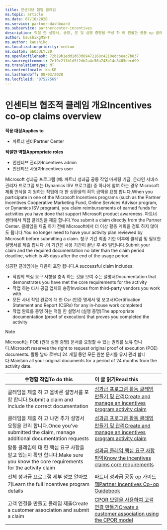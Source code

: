 ```yaml
---
title: 인센티브 협업 클레임
ms.topic: article
ms.date: 07/10/2020
ms.service: partner-dashboard
ms.subservice: partnercenter-incentives
description: 적절 한 설명서, 송장, 문 및 실행 증명을 구성 하 여 원활한 공동 op 클레임을 전송 하는 방법을 알아봅니다.
author: kaushikgMSFT
ms.author: kaushikg
ms.localizationpriority: medium
ms.custom: SEOJULY.20
ms.openlocfilehash: 72b19b1edd1d63d89472168c4210edcbeac7b837
ms.sourcegitcommit: 7e19c211b1d5f2db2a4c56a743b14c8485decd99
ms.translationtype: MT
ms.contentlocale: ko-KR
ms.lasthandoff: 08/03/2020
ms.locfileid: "87527569"
---
```

# <a name="incentives-co-op-claims-overview"></a><span data-ttu-id="0450c-103">인센티브 협조적 클레임 개요</span><span class="sxs-lookup"><span data-stu-id="0450c-103">Incentives co-op claims overview</span></span>

<span data-ttu-id="0450c-104">**적용 대상**</span><span class="sxs-lookup"><span data-stu-id="0450c-104">**Applies to**</span></span>

- <span data-ttu-id="0450c-105">파트너 센터</span><span class="sxs-lookup"><span data-stu-id="0450c-105">Partner Center</span></span>

<span data-ttu-id="0450c-106">**적절한 역할**</span><span class="sxs-lookup"><span data-stu-id="0450c-106">**Appropriate roles**</span></span>

- <span data-ttu-id="0450c-107">인센티브 관리자</span><span class="sxs-lookup"><span data-stu-id="0450c-107">Incentives admin</span></span>
- <span data-ttu-id="0450c-108">인센티브 사용자</span><span class="sxs-lookup"><span data-stu-id="0450c-108">Incentives user</span></span>

<span data-ttu-id="0450c-109">Microsoft 성과급 프로그램 (예: 파트너 성과급 공동 작업 마케팅 기금, 온라인 서비스 관리자 프로그램 또는 Dynamics ISV 프로그램) 중 하나에 참여 하는 경우 Microsoft 제품 인식을 지 원하는 작업에 대 한 상환을의 획득 금액을 요청 합니다.</span><span class="sxs-lookup"><span data-stu-id="0450c-109">When you participate in one of the Microsoft Incentives programs (such as the Partner Incentives Cooperative Marketing Fund, Online Services Advisor program, or Dynamics ISV program), you claim reimbursements of earned funds for activities you have done that support Microsoft product awareness.</span></span> <span data-ttu-id="0450c-110">파트너 센터에서 직접 클레임을 제출 합니다.</span><span class="sxs-lookup"><span data-stu-id="0450c-110">You submit a claim directly from the Partner Center.</span></span> <span data-ttu-id="0450c-111">클레임을 제출 하기 전에 Microsoft에서 더 이상 활동 계획을 검토 하지 않아도 됩니다.</span><span class="sxs-lookup"><span data-stu-id="0450c-111">You no longer need to have your activity plan reviewed by Microsoft before submitting a claim.</span></span> <span data-ttu-id="0450c-112">청구 기간 최종 기한 이후에 클레임 및 필요한 설명서를 제출 합니다 .이 기간은 사용 기간이 끝난 후 45 일입니다.</span><span class="sxs-lookup"><span data-stu-id="0450c-112">Submit your claim and the required documentation no later than the claim period deadline, which is 45 days after the end of the usage period.</span></span>

<span data-ttu-id="0450c-113">성공한 클레임에는 다음이 포함 됩니다.</span><span class="sxs-lookup"><span data-stu-id="0450c-113">A successful claim includes:</span></span>

- <span data-ttu-id="0450c-114">작업의 핵심 요구 사항을 충족 하는 것을 보여 주는 설명서</span><span class="sxs-lookup"><span data-stu-id="0450c-114">Documentation that demonstrates you have met the core requirements for the activity</span></span>
- <span data-ttu-id="0450c-115">작업 하는 타사 공급 업체의 송장</span><span class="sxs-lookup"><span data-stu-id="0450c-115">Invoices from third-party vendors you work with</span></span>
- <span data-ttu-id="0450c-116">모든 사내 작업 완료에 대 한 Csr (인증 명세서 및 보고서)</span><span class="sxs-lookup"><span data-stu-id="0450c-116">Certification Statement and Report (CSRs) for any in-house work completed</span></span>
- <span data-ttu-id="0450c-117">작업 완료를 증명 하는 적절 한 설명서 (실행 증명)</span><span class="sxs-lookup"><span data-stu-id="0450c-117">The appropriate documentation (proof of execution) that proves you completed the activity</span></span> 

>[!NOTE]
><span data-ttu-id="0450c-118">Microsoft는 POE (원래 실행 증명) 문서를 요청할 수 있는 권리를 보유 합니다.</span><span class="sxs-lookup"><span data-stu-id="0450c-118">Microsoft reserves the right to request original proof of execution (POE) documents.</span></span> <span data-ttu-id="0450c-119">활동 날짜 로부터 24 개월 동안 모든 원본 문서를 유지 관리 합니다.</span><span class="sxs-lookup"><span data-stu-id="0450c-119">Maintain all your original documents for a period of 24 months from the activity date.</span></span> 

|<span data-ttu-id="0450c-120">**수행할 작업**</span><span class="sxs-lookup"><span data-stu-id="0450c-120">**To do this**</span></span>   |<span data-ttu-id="0450c-121">**이 글 읽기**</span><span class="sxs-lookup"><span data-stu-id="0450c-121">**Read this**</span></span>   |
|-----------------|:--------------------------------------|
|<span data-ttu-id="0450c-122">클레임을 제출 하 고 올바른 설명서를 포함 합니다.</span><span class="sxs-lookup"><span data-stu-id="0450c-122">Submit a claim and include the correct documentation</span></span>|[<span data-ttu-id="0450c-123">성과급 프로그램 활동 클레임 만들기 및 관리</span><span class="sxs-lookup"><span data-stu-id="0450c-123">Create and manage an incentives program activity claim</span></span>](create-incentives-claims.md)|
|<span data-ttu-id="0450c-124">클레임을 제출 하 고 나면 추가 설명서 요청을 관리 합니다.</span><span class="sxs-lookup"><span data-stu-id="0450c-124">Once you've submitted the claim, manage additional documentation requests</span></span>|[<span data-ttu-id="0450c-125">성과급 프로그램 활동 클레임 만들기 및 관리</span><span class="sxs-lookup"><span data-stu-id="0450c-125">Create and manage an incentives program activity claim</span></span>](create-incentives-claims.md)  |
|<span data-ttu-id="0450c-126">활동 클레임에 대 한 핵심 요구 사항을 알고 있는지 확인 합니다.</span><span class="sxs-lookup"><span data-stu-id="0450c-126">Make sure you know the core requirements for the activity claim</span></span>|[<span data-ttu-id="0450c-127">성과급 클레임 핵심 요구 사항 파악</span><span class="sxs-lookup"><span data-stu-id="0450c-127">Know the incentives claims core requirements</span></span>](core-requirements.md)   |
|<span data-ttu-id="0450c-128">전체 성과급 프로그램 세부 정보 알아보기</span><span class="sxs-lookup"><span data-stu-id="0450c-128">Learn the full incentives program details</span></span>|[<span data-ttu-id="0450c-129">파트너 성과급 공동 op 가이드 책</span><span class="sxs-lookup"><span data-stu-id="0450c-129">Partner Incentives Co-op Guidebook</span></span>](https://assets.microsoft.com/coop-guidebook.pdf)
|<span data-ttu-id="0450c-130">고객 연결을 만들고 클레임 제출</span><span class="sxs-lookup"><span data-stu-id="0450c-130">Create a customer association and submit a claim</span></span> |[<span data-ttu-id="0450c-131">CPOR 모델을 사용하여 고객 연결 만들기</span><span class="sxs-lookup"><span data-stu-id="0450c-131">Create a customer association using the CPOR model</span></span>](submit-osa-claim.md)|
                                                                                 
                                   
